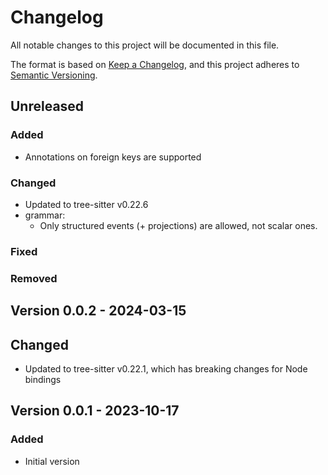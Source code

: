 # Changelog

All notable changes to this project will be documented in this file.

The format is based on [Keep a Changelog](https://keepachangelog.com/en/1.0.0/),
and this project adheres to [Semantic Versioning](https://semver.org/spec/v2.0.0.html).


## Unreleased

### Added

- Annotations on foreign keys are supported

### Changed

- Updated to tree-sitter v0.22.6
- grammar:
  + Only structured events (+ projections) are allowed, not scalar ones.

### Fixed

### Removed

## Version 0.0.2 - 2024-03-15

## Changed

- Updated to tree-sitter v0.22.1, which has breaking changes for Node bindings

## Version 0.0.1 - 2023-10-17

### Added

- Initial version

